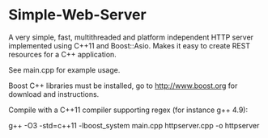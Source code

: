 Simple-Web-Server
=================

A very simple, fast, multithreaded and platform independent HTTP server implemented using C++11 and Boost::Asio. Makes it easy to create REST resources for a C++ application. 

See main.cpp for example usage. 

Boost C++ libraries must be installed, go to http://www.boost.org for download and instructions. 

Compile with a C++11 compiler supporting regex (for instance g++ 4.9):

g++ -O3 -std=c++11 -lboost_system main.cpp httpserver.cpp -o httpserver

